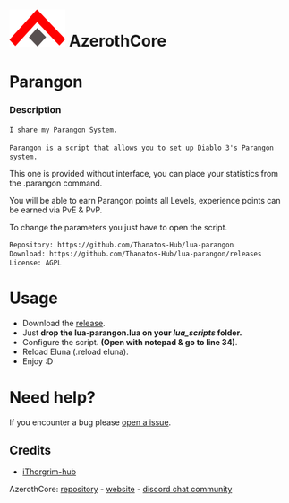 # ![logo](https://raw.githubusercontent.com/azerothcore/azerothcore.github.io/master/images/logo-github.png) AzerothCore

# Parangon

### Description

	I share my Parangon System.
  
	Parangon is a script that allows you to set up Diablo 3's Parangon system.
  This one is provided without interface, you can place your statistics from the .parangon command.

  You will be able to earn Parangon points all Levels, experience points can be earned via PvE & PvP.

  To change the parameters you just have to open the script.

    Repository: https://github.com/Thanatos-Hub/lua-parangon
    Download: https://github.com/Thanatos-Hub/lua-parangon/releases
    License: AGPL


# Usage

- Download the [release](https://github.com/Thanatos-Hub/lua-parangon/releases).
- Just **drop the lua-parangon.lua on your *lua_scripts* folder.**
- Configure the script. **(Open with notepad & go to line 34)**.
- Reload Eluna (.reload eluna).
- Enjoy :D

# Need help?

If you encounter a bug please [open a issue](https://github.com/Thanatos-Hub/lua-parangon/issues).


## Credits

* [iThorgrim-hub](https://github.com/Thanatos-Hub)

AzerothCore: [repository](https://github.com/azerothcore) - [website](http://azerothcore.org/) - [discord chat community](https://discord.gg/PaqQRkd)
